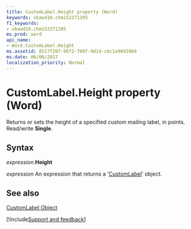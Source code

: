 ```yaml
---
title: CustomLabel.Height property (Word)
keywords: vbawd10.chm152371205
f1_keywords:
- vbawd10.chm152371205
ms.prod: word
api_name:
- Word.CustomLabel.Height
ms.assetid: 8517f207-96f2-700f-9d14-cbc1a9043960
ms.date: 06/08/2017
localization_priority: Normal
---
```



# CustomLabel.Height property (Word)

Returns or sets the height of a specified custom mailing label, in points. Read/write  **Single**.


## Syntax

_expression_.**Height**

 _expression_ An expression that returns a '[CustomLabel](Word.CustomLabel.md)' object.


## See also


[CustomLabel Object](Word.CustomLabel.md)

[!include[Support and feedback](~/includes/feedback-boilerplate.md)]